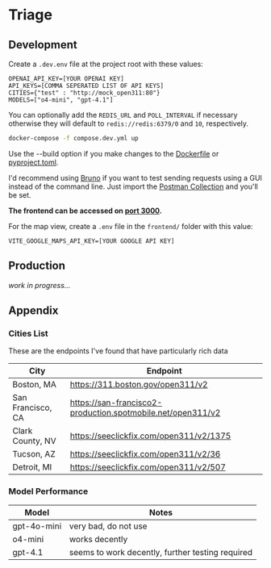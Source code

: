 # Triage

## Development
Create a `.dev.env` file at the project root with these values:
```
OPENAI_API_KEY=[YOUR OPENAI KEY]
API_KEYS=[COMMA SEPERATED LIST OF API KEYS]
CITIES={"test" : "http://mock_open311:80"}
MODELS=["o4-mini", "gpt-4.1"]
```
You can optionally add the `REDIS_URL` and `POLL_INTERVAL` if necessary otherwise they will default to `redis://redis:6379/0` and `10`, respectively.

```bash
docker-compose -f compose.dev.yml up
```
Use the --build option  if you make changes to the [Dockerfile](backend/Dockerfile) or [pyproject.toml](backend/pyproject.toml).

I'd recommend using [Bruno](https://www.usebruno.com/) if you want to test sending requests using a GUI instead of the command line. Just import the [Postman Collection](PostmanCollection.json) and you'll be set.

**The frontend can be accessed on [port 3000](http://localhost:3000).**

For the map view, create a `.env` file in the `frontend/` folder with this value:
```
VITE_GOOGLE_MAPS_API_KEY=[YOUR GOOGLE API KEY]
```

## Production
*work in progress...*

## Appendix
### Cities List
These are the endpoints I've found that have particularly rich data

| City              | Endpoint                                                    |
| ----------------- | ----------------------------------------------------------- |
| Boston, MA        | https://311.boston.gov/open311/v2                           |
| San Francisco, CA | https://san-francisco2-production.spotmobile.net/open311/v2 |
| Clark County, NV  | https://seeclickfix.com/open311/v2/1375                     |
| Tucson, AZ        | https://seeclickfix.com/open311/v2/36                       |
| Detroit, MI       | https://seeclickfix.com/open311/v2/507                      |

### Model Performance
| Model       | Notes                                            |
| ----------- | ------------------------------------------------ |
| gpt-4o-mini | very bad, do not use                             |
| o4-mini     | works decently                                   |
| gpt-4.1     | seems to work decently, further testing required |
